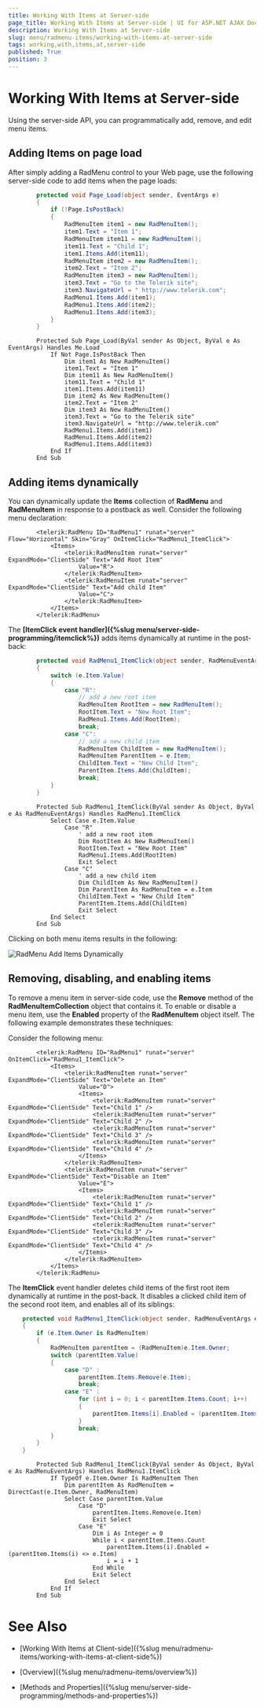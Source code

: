 ```yaml
---
title: Working With Items at Server-side
page_title: Working With Items at Server-side | UI for ASP.NET AJAX Documentation
description: Working With Items at Server-side
slug: menu/radmenu-items/working-with-items-at-server-side
tags: working,with,items,at,server-side
published: True
position: 3
---
```


# Working With Items at Server-side



Using the server-side API, you can programmatically add, remove, and edit menu items.

## Adding Items on page load

After simply adding a RadMenu control to your Web page, use the following server-side code to add items when the page loads:





````C#
	    protected void Page_Load(object sender, EventArgs e)
	    {
	        if (!Page.IsPostBack)
	        {      
	            RadMenuItem item1 = new RadMenuItem();
	            item1.Text = "Item 1";
	            RadMenuItem item11 = new RadMenuItem();
	            item11.Text = "Child 1";      
	            item1.Items.Add(item11);      
	            RadMenuItem item2 = new RadMenuItem();
	            item2.Text = "Item 2";      
	            RadMenuItem item3 = new RadMenuItem();
	            item3.Text = "Go to the Telerik site";
	            item3.NavigateUrl = " http://www.telerik.com";
	            RadMenu1.Items.Add(item1);
	            RadMenu1.Items.Add(item2);
	            RadMenu1.Items.Add(item3);
	        }
	    }		
````
````VB.NET
	    Protected Sub Page_Load(ByVal sender As Object, ByVal e As EventArgs) Handles Me.Load
	        If Not Page.IsPostBack Then
	            Dim item1 As New RadMenuItem()
	            item1.Text = "Item 1"
	            Dim item11 As New RadMenuItem()
	            item11.Text = "Child 1"
	            item1.Items.Add(item11)
	            Dim item2 As New RadMenuItem()
	            item2.Text = "Item 2"
	            Dim item3 As New RadMenuItem()
	            item3.Text = "Go to the Telerik site"
	            item3.NavigateUrl = "http://www.telerik.com"
	            RadMenu1.Items.Add(item1)
	            RadMenu1.Items.Add(item2)
	            RadMenu1.Items.Add(item3)
	        End If
	    End Sub
````


## Adding items dynamically

You can dynamically update the __Items__ collection of __RadMenu__ and __RadMenuItem__ in response to a postback as well. Consider the following menu declaration:

````ASPNET
	    <telerik:RadMenu ID="RadMenu1" runat="server" Flow="Horizontal" Skin="Gray" OnItemClick="RadMenu1_ItemClick">
	        <Items>
	            <telerik:RadMenuItem runat="server" ExpandMode="ClientSide" Text="Add Root Item"
	                Value="R">
	            </telerik:RadMenuItem>
	            <telerik:RadMenuItem runat="server" ExpandMode="ClientSide" Text="Add child Item"
	                Value="C">
	            </telerik:RadMenuItem>
	        </Items>
	    </telerik:RadMenu>
````



The __[ItemClick event handler]({%slug menu/server-side-programming/itemclick%})__ adds items dynamically at runtime in the post-back:





````C#
	    protected void RadMenu1_ItemClick(object sender, RadMenuEventArgs e)
	    {   
	        switch (e.Item.Value)
	        {
	            case "R":
	                // add a new root item  
	                RadMenuItem RootItem = new RadMenuItem();        
	                RootItem.Text = "New Root Item"; 
	                RadMenu1.Items.Add(RootItem);
	                break;      
	            case "C": 
	                // add a new child item        
	                RadMenuItem ChildItem = new RadMenuItem();
	                RadMenuItem ParentItem = e.Item; 
	                ChildItem.Text = "New Child Item";
	                ParentItem.Items.Add(ChildItem);
	                break;
	        }
	    }			
````
````VB.NET
	    Protected Sub RadMenu1_ItemClick(ByVal sender As Object, ByVal e As RadMenuEventArgs) Handles RadMenu1.ItemClick
	        Select Case e.Item.Value
	            Case "R"
	                ' add a new root item   
	                Dim RootItem As New RadMenuItem()
	                RootItem.Text = "New Root Item"
	                RadMenu1.Items.Add(RootItem)
	                Exit Select
	            Case "C"
	                ' add a new child item   
	                Dim ChildItem As New RadMenuItem()
	                Dim ParentItem As RadMenuItem = e.Item
	                ChildItem.Text = "New Child Item"
	                ParentItem.Items.Add(ChildItem)
	                Exit Select
	        End Select
	    End Sub
````


Clicking on both menu items results in the following:

![RadMenu Add Items Dynamically](images/menu_dynamicadd.png)

## Removing, disabling, and enabling items

To remove a menu item in server-side code, use the __Remove__ method of the __RadMenuItemCollection__ object that contains it. To enable or disable a menu item, use the __Enabled__ property of the __RadMenuItem__ object itself. The following example demonstrates these techniques:

Consider the following menu:

````ASPNET
	    <telerik:RadMenu ID="RadMenu1" runat="server" OnItemClick="RadMenu1_ItemClick">
	        <Items>
	            <telerik:RadMenuItem runat="server" ExpandMode="ClientSide" Text="Delete an Item"
	                Value="D">
	                <Items>
	                    <telerik:RadMenuItem runat="server" ExpandMode="ClientSide" Text="Child 1" />
	                    <telerik:RadMenuItem runat="server" ExpandMode="ClientSide" Text="Child 2" />
	                    <telerik:RadMenuItem runat="server" ExpandMode="ClientSide" Text="Child 3" />
	                    <telerik:RadMenuItem runat="server" ExpandMode="ClientSide" Text="Child 4" />
	                </Items>
	            </telerik:RadMenuItem>
	            <telerik:RadMenuItem runat="server" ExpandMode="ClientSide" Text="Disable an Item"
	                Value="E">
	                <Items>
	                    <telerik:RadMenuItem runat="server" ExpandMode="ClientSide" Text="Child 1" />
	                    <telerik:RadMenuItem runat="server" ExpandMode="ClientSide" Text="Child 2" />
	                    <telerik:RadMenuItem runat="server" ExpandMode="ClientSide" Text="Child 3" />
	                    <telerik:RadMenuItem runat="server" ExpandMode="ClientSide" Text="Child 4" />
	                </Items>
	            </telerik:RadMenuItem>
	        </Items>
	    </telerik:RadMenu>
````



The __ItemClick__ event handler deletes child items of the first root item dynamically at runtime in the post-back. It disables a clicked child item of the second root item, and enables all of its siblings:





````C#
	protected void RadMenu1_ItemClick(object sender, RadMenuEventArgs e)
	{  
	    if (e.Item.Owner is RadMenuItem)
	    {    
	        RadMenuItem parentItem = (RadMenuItem)e.Item.Owner;
	        switch (parentItem.Value)
	        {      
	            case "D" :        
	                parentItem.Items.Remove(e.Item);
	                break;                      
	            case "E" :        
	                for (int i = 0; i < parentItem.Items.Count; i++)
	                {           
	                    parentItem.Items[i].Enabled = (parentItem.Items[i] != e.Item);
	                }        
	                break;                        
	        }  
	    }
	}		
````
````VB.NET
	    Protected Sub RadMenu1_ItemClick(ByVal sender As Object, ByVal e As RadMenuEventArgs) Handles RadMenu1.ItemClick
	        If TypeOf e.Item.Owner Is RadMenuItem Then
	            Dim parentItem As RadMenuItem = DirectCast(e.Item.Owner, RadMenuItem)
	            Select Case parentItem.Value
	                Case "D"
	                    parentItem.Items.Remove(e.Item)
	                    Exit Select
	                Case "E"
	                    Dim i As Integer = 0
	                    While i < parentItem.Items.Count
	                        parentItem.Items(i).Enabled = (parentItem.Items(i) <> e.Item)
	                        i = i + 1
	                    End While
	                    Exit Select
	            End Select
	        End If
	    End Sub
````


# See Also

 * [Working With Items at Client-side]({%slug menu/radmenu-items/working-with-items-at-client-side%})

 * [Overview]({%slug menu/radmenu-items/overview%})

 * [Methods and Properties]({%slug menu/server-side-programming/methods-and-properties%})
